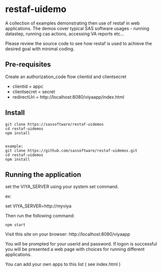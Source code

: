 # restaf-uidemo

A collection of examples demonstrating then use of restaf in web applications.
The demos cover typical SAS software usages - running datastep, running cas actions,
accessing VA reports etc...

Please review the source code to see how restaf is used to achieve
the desired goal with minimal coding.

## Pre-requisites

Create an authorization_code flow clientid and clientsecret

- clientid     = appc
- clientsecret = secret
- redirectUri  = http://localhost:8080/viyaapp/index.html

## Install

```script
git clone https://sassoftware/restaf-uidemos
cd restaf-uidemos
npm install


example:
git clone https://github.com/sassoftware/restaf-uidemos.git
cd restaf-uidemos
npm install

```

## Running the application

set the VIYA_SERVER using your system set command.

ex:

set VIYA_SERVER=http://myviya

Then run the following command:

```script
npm start
```

Visit this site on your browser:  http://localhost:8080/viyaapp

You will be prompted for your userid and password. If logon is successful you will be presented a web page with choices for running different applications.

You can add your own apps to this list ( see index.html )

